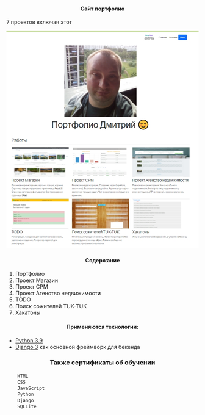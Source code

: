 
[comment]: <> ([Индивидуальные OnLine уроки по web технологиям WEBYK]&#40;https://www.webyk.in.net/&#41;)

<h4 align="center">Сайт портфолио</h4>

<p>7 проектов включая этот</p>

![alt text](screenshots/filename.jpg "Описание будет тут")

<h4 align="center">Содержание</h4>
<ol>
    <li>Портфолио</li>
    <li>Проект Магазин</li>
    <li>Проект СРМ</li>
    <li>Проект Агенство недвижимости</li>
    <li>TODO</li>
    <li>Поиск сожителей TUK-TUK</li>
    <li>Хакатоны</li>

 </ol>

<h4 align="center">Применяются технологии:</h4>

* [Python 3.9](https://www.python.org/downloads/release/python-369/)
* [Django 3](https://www.djangoproject.com/) как основной фреймворк для бекенда


<h3 align="center">Также сертификаты об обучении</h4>



        HTML
        CSS
        JavaScript
        Python 
        Django
        SQLLite

